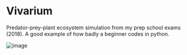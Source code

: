 # Vivarium

Predator-prey-plant ecosystem simulation from my prep school exams (2018). A good example of how badly a beginner codes in python.

![image](https://github.com/Machu08/vivarium2018/assets/74255512/61c6245c-4175-4ac1-85a0-ec9b2a4f6078)
